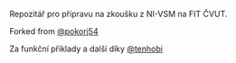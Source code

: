Repozitář pro přípravu na zkoušku z NI-VSM na FIT ČVUT.

Forked from [@pokorj54](https://github.com/pokorj54) 

Za funkční příklady a další díky [@tenhobi](https://github.com/tenhobi) 

